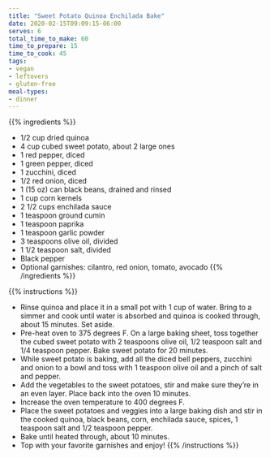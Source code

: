 ```yaml
---
title: "Sweet Potato Quinoa Enchilada Bake"
date: 2020-02-15T09:09:15-06:00
serves: 6
total_time_to_make: 60
time_to_prepare: 15
time_to_cook: 45
tags:
- vegan
- leftovers
- gluten-free
meal-types:
- dinner
---
```


{{% ingredients %}}
- 1/2 cup dried quinoa
- 4 cup cubed sweet potato, about 2 large ones
- 1 red pepper, diced
- 1 green pepper, diced
- 1 zucchini, diced
- 1/2 red onion, diced
- 1 (15 oz) can black beans, drained and rinsed
- 1 cup corn kernels
- 2 1/2 cups enchilada sauce
- 1 teaspoon ground cumin
- 1 teaspoon paprika
- 1 teaspoon garlic powder
- 3 teaspoons olive oil, divided
- 1 1/2 teaspoon salt, divided
- Black pepper
- Optional garnishes: cilantro, red onion, tomato, avocado
{{% /ingredients %}}

{{% instructions %}}
- Rinse quinoa and place it in a small pot with 1 cup of water.  Bring to a simmer and cook until water is absorbed and quinoa is cooked through, about 15 minutes.  Set aside.
- Pre-heat oven to 375 degrees F.  On a large baking sheet, toss together the cubed sweet potato with 2 teaspoons olive oil, 1/2 teaspoon salt and 1/4 teaspoon pepper.  Bake sweet potato for 20 minutes.
- While sweet potato is baking, add all the diced bell peppers, zucchini and onion to a bowl and toss with 1 teaspoon olive oil and a pinch of salt and pepper.  
- Add the vegetables to the sweet potatoes, stir and make sure they’re in an even layer.  Place back into the oven 10 minutes.  
- Increase the oven temperature to 400 degrees F.
- Place the sweet potatoes and veggies into a large baking dish and stir in the cooked quinoa, black beans, corn, enchilada sauce, spices, 1 teaspoon salt and 1/2 teaspoon pepper.
- Bake until heated through, about 10 minutes.
- Top with your favorite garnishes and enjoy!
{{% /instructions %}}

